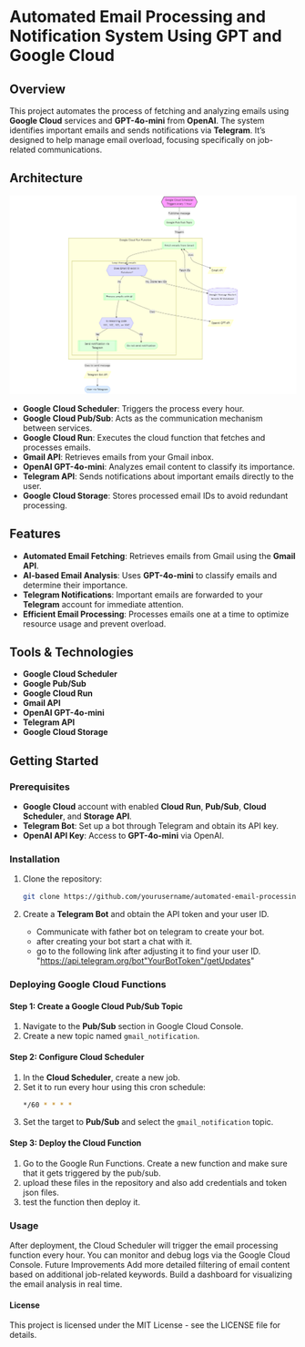 # Automated Email Processing and Notification System Using GPT and Google Cloud

## Overview
This project automates the process of fetching and analyzing emails using **Google Cloud** services and **GPT-4o-mini** from **OpenAI**. The system identifies important emails and sends notifications via **Telegram**. It’s designed to help manage email overload, focusing specifically on job-related communications.

## Architecture

![Architecture Diagram](./architecture-diagram.png)

- **Google Cloud Scheduler**: Triggers the process every hour.
- **Google Cloud Pub/Sub**: Acts as the communication mechanism between services.
- **Google Cloud Run**: Executes the cloud function that fetches and processes emails.
- **Gmail API**: Retrieves emails from your Gmail inbox.
- **OpenAI GPT-4o-mini**: Analyzes email content to classify its importance.
- **Telegram API**: Sends notifications about important emails directly to the user.
- **Google Cloud Storage**: Stores processed email IDs to avoid redundant processing.

## Features
- **Automated Email Fetching**: Retrieves emails from Gmail using the **Gmail API**.
- **AI-based Email Analysis**: Uses **GPT-4o-mini** to classify emails and determine their importance.
- **Telegram Notifications**: Important emails are forwarded to your **Telegram** account for immediate attention.
- **Efficient Email Processing**: Processes emails one at a time to optimize resource usage and prevent overload.

## Tools & Technologies
- **Google Cloud Scheduler**
- **Google Pub/Sub**
- **Google Cloud Run**
- **Gmail API**
- **OpenAI GPT-4o-mini**
- **Telegram API**
- **Google Cloud Storage**

## Getting Started

### Prerequisites
- **Google Cloud** account with enabled **Cloud Run**, **Pub/Sub**, **Cloud Scheduler**, and **Storage API**.
- **Telegram Bot**: Set up a bot through Telegram and obtain its API key.
- **OpenAI API Key**: Access to **GPT-4o-mini** via OpenAI.

### Installation

1. Clone the repository:
    ```bash
    git clone https://github.com/yourusername/automated-email-processing.git
    ``` 

2. Create a **Telegram Bot** and obtain the API token and your user ID.
    - Communicate with father bot on telegram to create your bot.
    - after creating your bot start a chat with it.
    - go to the following link after adjusting it to find your user ID. "https://api.telegram.org/bot"YourBotToken"/getUpdates"
    


### Deploying Google Cloud Functions

#### Step 1: Create a Google Cloud Pub/Sub Topic

1. Navigate to the **Pub/Sub** section in Google Cloud Console.
2. Create a new topic named `gmail_notification`.

#### Step 2: Configure Cloud Scheduler

1. In the **Cloud Scheduler**, create a new job.
2. Set it to run every hour using this cron schedule:
    ```bash
    */60 * * * *
    ```
3. Set the target to **Pub/Sub** and select the `gmail_notification` topic.

#### Step 3: Deploy the Cloud Function

1. Go to the Google Run Functions. Create a new function and make sure that it gets triggered by the pub/sub.
2. upload these files in the repository and also add credentials and token json files.
3. test the function then deploy it.

### Usage
After deployment, the Cloud Scheduler will trigger the email processing function every hour.
You can monitor and debug logs via the Google Cloud Console.
Future Improvements
Add more detailed filtering of email content based on additional job-related keywords.
Build a dashboard for visualizing the email analysis in real time.

#### License
This project is licensed under the MIT License - see the LICENSE file for details.